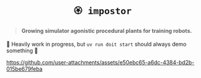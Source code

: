 <div align="center">

# `🏵 impostor`

</div>

> #### Growing simulator agonistic procedural plants for training robots.

🚧 Heavily work in progress, but `uv run doit start` should always demo something 🤞



https://github.com/user-attachments/assets/e50ebc65-a6dc-4384-bd2b-015be679feba

